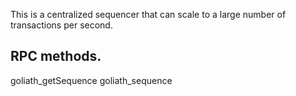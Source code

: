 This is a centralized sequencer that can scale to a large number of transactions per second.

## RPC methods.

goliath_getSequence
goliath_sequence
